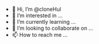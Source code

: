 - 👋 Hi, I’m @cloneHul
- 👀 I’m interested in ...
- 🌱 I’m currently learning ...
- 💞️ I’m looking to collaborate on ...
- 📫 How to reach me ...

<!---
cloneHul/cloneHul is a ✨ special ✨ repository because its `README.md` (this file) appears on your GitHub profile.
You can click the Preview link to take a look at your changes.
--->
